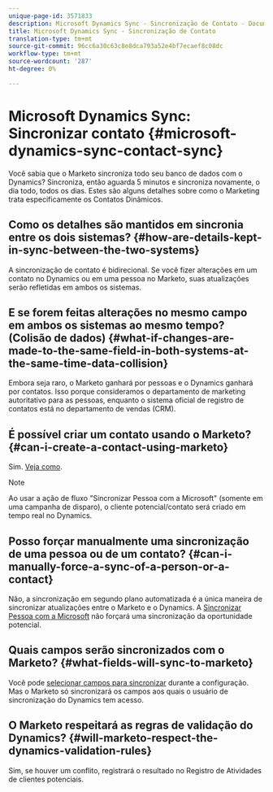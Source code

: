 ```yaml
---
unique-page-id: 3571833
description: Microsoft Dynamics Sync - Sincronização de Contato - Documentos do Marketing - Documentação do Produto
title: Microsoft Dynamics Sync - Sincronização de Contato
translation-type: tm+mt
source-git-commit: 96cc6a30c63c8e8dca793a52e4bf7ecaef8c08dc
workflow-type: tm+mt
source-wordcount: '287'
ht-degree: 0%

---
```



# Microsoft Dynamics Sync: Sincronizar contato {#microsoft-dynamics-sync-contact-sync}

Você sabia que o Marketo sincroniza todo seu banco de dados com o Dynamics? Sincroniza, então aguarda 5 minutos e sincroniza novamente, o dia todo, todos os dias. Estes são alguns detalhes sobre como o Marketing trata especificamente os Contatos Dinâmicos.

## Como os detalhes são mantidos em sincronia entre os dois sistemas? {#how-are-details-kept-in-sync-between-the-two-systems}

A sincronização de contato é bidirecional. Se você fizer alterações em um contato no Dynamics ou em uma pessoa no Marketo, suas atualizações serão refletidas em ambos os sistemas.

## E se forem feitas alterações no mesmo campo em ambos os sistemas ao mesmo tempo? (Colisão de dados) {#what-if-changes-are-made-to-the-same-field-in-both-systems-at-the-same-time-data-collision}

Embora seja raro, o Marketo ganhará por pessoas e o Dynamics ganhará por contatos. Isso porque consideramos o departamento de marketing autoritativo para as pessoas, enquanto o sistema oficial de registro de contatos está no departamento de vendas (CRM).

## É possível criar um contato usando o Marketo? {#can-i-create-a-contact-using-marketo}

Sim. [Veja como](microsoft-dynamics-sync-lead-sync/create-a-contact-in-microsoft-dynamics.md).

>[!NOTE]
>
>Ao usar a ação de fluxo &quot;Sincronizar Pessoa com a Microsoft&quot; (somente em uma campanha de disparo), o cliente potencial/contato será criado em tempo real no Dynamics.

## Posso forçar manualmente uma sincronização de uma pessoa ou de um contato? {#can-i-manually-force-a-sync-of-a-person-or-a-contact}

Não, a sincronização em segundo plano automatizada é a única maneira de sincronizar atualizações entre o Marketo e o Dynamics. A [Sincronizar Pessoa com a Microsoft](../../../../product-docs/core-marketo-concepts/smart-campaigns/microsoft-dynamics-flow-actions/sync-person-to-microsoft.md) não forçará uma sincronização da oportunidade potencial.

## Quais campos serão sincronizados com o Marketo? {#what-fields-will-sync-to-marketo}

Você pode [selecionar campos para sincronizar](https://docs.marketo.com/pages/viewpage.action?pageId=3571830#Step3of3:ConnectMicrosoftDynamicswithMarketo(Online)-SelectFieldstoSync) durante a configuração. Mas o Marketo só sincronizará os campos aos quais o usuário de sincronização do Dynamics tem acesso.

## O Marketo respeitará as regras de validação do Dynamics? {#will-marketo-respect-the-dynamics-validation-rules}

Sim, se houver um conflito, registrará o resultado no Registro de Atividades de clientes potenciais.
